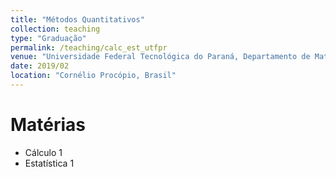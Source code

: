 ```yaml
---
title: "Métodos Quantitativos"
collection: teaching
type: "Graduação"
permalink: /teaching/calc_est_utfpr
venue: "Universidade Federal Tecnológica do Paraná, Departamento de Matemática"
date: 2019/02
location: "Cornélio Procópio, Brasil"
---
```


Matérias
======

* Cálculo 1
* Estatística 1
